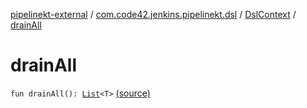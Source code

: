 [pipelinekt-external](../../index.md) / [com.code42.jenkins.pipelinekt.dsl](../index.md) / [DslContext](index.md) / [drainAll](./drain-all.md)

# drainAll

`fun drainAll(): `[`List`](https://kotlinlang.org/api/latest/jvm/stdlib/kotlin.collections/-list/index.html)`<T>` [(source)](https://github.com/code42/pipelinekt/tree/master/dsl/src/main/kotlin/com/code42/jenkins/pipelinekt/dsl/DslContext.kt#L18)